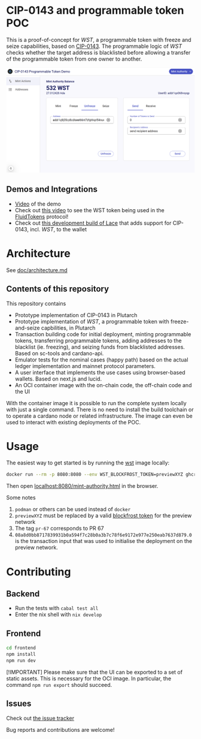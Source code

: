 # CIP-0143 and programmable token POC

This is a proof-of-concept for _WST_, a programmable token with freeze and seize capabilities, based on [CIP-0143](https://github.com/colll78/CIPs/blob/patch-3/CIP-0143/README.md). The programmable logic of _WST_ checks whether the target address is blacklisted before allowing a transfer of the programmable token from one owner to another.

![Screenshot of the UI showing the minting authority.](image-1.png)

## Demos and Integrations

* [Video](https://drive.google.com/file/d/1mRX4P-eGBTbKfGegTVLlBya_zGTAFNVa/view?usp=sharing) of the demo
* Check out [this video](https://docs.fluidtokens.com/DemoWST.mp4) to see the WST token being used in the [FluidTokens](https://fluidtokens.com/) protocol!
* Check out [this development build of Lace](https://github.com/input-output-hk/lace/compare/main...feat/programable-tokens-poc) that adds support for CIP-0143, incl. _WST_, to the wallet

# Architecture

See [doc/architecture.md](doc/architecture.md)

## Contents of this repository

This repository contains 
* Prototype implementation of CIP-0143 in Plutarch
* Prototype implementation of _WST_, a programmable token with freeze-and-seize capbilities, in Plutarch
* Transaction building code for initial deployment, minting programmable tokens, transferring programmable tokens, adding addresses to the blacklist (ie. freezing), and seizing funds from blacklisted addresses. Based on sc-tools and cardano-api.
* Emulator tests for the nominal cases (happy path) based on the actual ledger implementation and mainnet protocol parameters.
* A user interface that implements the use cases using browser-based wallets. Based on next.js and lucid.
* An OCI container image with the on-chain code, the off-chain code and the UI

With the container image it is possible to run the complete system locally with just a single command.
There is no need to install the build toolchain or to operate a cardano node or related infrastructure.
The image can even be used to interact with existing deployments of the POC.

# Usage

The easiest way to get started is by running the [wst](https://github.com/input-output-hk/wsc-poc/pkgs/container/wst) image locally:

```bash
docker run --rm -p 8080:8080 --env WST_BLOCKFROST_TOKEN=previewXYZ ghcr.io/input-output-hk/wst:pr-67 manage 08a8d0bb8717839931b0a594f7c28b0a3b7c78f6e9172e977e250eab7637d879.0 start
```

Then open [localhost:8080/mint-authority.html](localhost:8080/mint-authority.html) in the browser.

Some notes
1. `podman` or others can be used instead of `docker`
2. `previewXYZ` must be replaced by a valid [blockfrost token](https://docs.blockfrost.io/#description/tokens) for the preview network
3. The tag `pr-67` corresponds to PR 67
4. `08a8d0bb8717839931b0a594f7c28b0a3b7c78f6e9172e977e250eab7637d879.0` is the transaction input that was used to initialise the deployment on the preview network.

# Contributing

## Backend

* Run the tests with `cabal test all`
* Enter the nix shell with `nix develop`

## Frontend

```bash
cd frontend
npm install
npm run dev
```

[!IMPORTANT]
Please make sure that the UI can be exported to a set of static assets.
This is necessary for the OCI image.
In particular, the command `npm run export` should succeed.

## Issues

Check out [the issue tracker](https://github.com/input-output-hk/wsc-poc/issues)

Bug reports and contributions are welcome!
